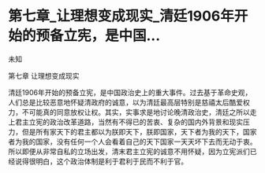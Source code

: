 # 第七章_让理想变成现实_清廷1906年开始的预备立宪，是中国...

未知

第七章 让理想变成现实

清廷1906年开始的预备立宪，是中国政治史上的重大事件。过去基于革命史观，人们总是比较恶意地怀疑清政府的诚意，以为清廷最高层特别是慈禧太后酷爱权力，不可能真的同意放权让权。其实，实事求是地讨论晚清政治史，清廷之所以走上君主立宪的政治改革道路，当然有不得已的苦衷、复杂的国内外背景和现实压力，但是所有家天下的君主都以为朕即天下，朕即国家，天下者为我的天下，国家者为我的国家，没有任何一个人会看着自己的天下国家一天天坏下去而无动于衷。所以即便从非常自私的立场出发，清末君主立宪的诚意不用怀疑，因为立宪派们已经说得很明白，这个政治体制是利于君利于民而不利于官。